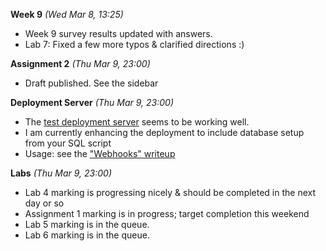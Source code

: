**Week 9** *(Wed Mar 8, 13:25)*  
- Week 9 survey results updated with answers.
- Lab 7: Fixed a few more typos & clarified directions :)

**Assignment 2** *(Thu Mar 9, 23:00)*
- Draft published. See the sidebar

**Deployment Server** *(Thu Mar 9, 23:00)*  
- The [test deployment server](http://deployer.jlparry.com/) seems to be working well.
- I am currently enhancing the deployment to include database setup from your SQL script
- Usage: see the ["Webhooks" writeup](/display/lesson/webhooks) 

**Labs** *(Thu Mar 9, 23:00)*  
- Lab 4 marking is progressing nicely & should be completed in the next day or so
- Assignment 1 marking is in progress; target completion this weekend
- Lab 5 marking is in the queue.
- Lab 6 marking is in the queue.
